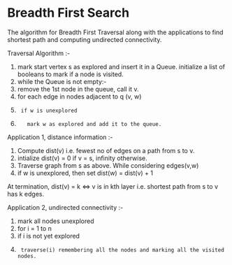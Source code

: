 # Breadth First Search

The algorithm for Breadth First Traversal along with the applications to find shortest path and computing undirected connectivity.

Traversal Algorithm :-

1.  mark start vertex s as explored and insert it in a Queue. initialize a list of booleans to mark if a node is visited.
2.  while the Queue is not empty:-
3.    remove the 1st node in the queue, call it v.
4.    for each edge in nodes adjacent to q (v, w)
5.      if w is unexplored
6.        mark w as explored and add it to the queue.

Application 1, distance information :-

1.  Compute dist(v) i.e. fewest no of edges on a path from s to v.
2.  intialize dist(v) = 0 if v = s, infinity otherwise.
3.  Traverse graph from s as above. While considering edges(v,w)
4.  if w is unexplored, then set dist(w) = dist(v) + 1

At termination, dist(v) = k <=> v is in kth layer i.e. shortest path from s to v has k edges.

Application 2, undirected connectivity :-

1.  mark all nodes unexplored
2.  for i = 1 to n
3.    if i is not yet explored
4.      traverse(i) remembering all the nodes and marking all the visited nodes.